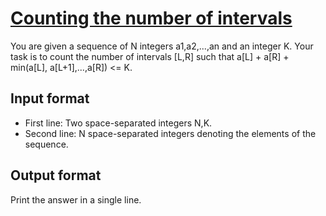 # [Counting the number of intervals][link]

You are given a sequence of N integers a1,a2,...,an and an integer K. Your task is to count the number of intervals [L,R] such that a[L] + a[R] + min(a[L], a[L+1],...,a[R]) <= K.

## Input format

- First line: Two space-separated integers N,K.
- Second line: N space-separated integers denoting the elements of the sequence.

## Output format

Print the answer in a single line.

[link]: https://www.hackerearth.com/practice/data-structures/advanced-data-structures/segment-trees/practice-problems/algorithm/interval-counting-bf6ebe8a/
